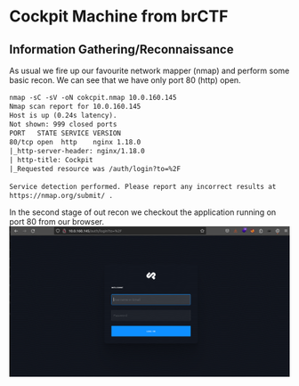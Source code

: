 # Cockpit Machine from brCTF

## Information Gathering/Reconnaissance <br>
As usual we fire up our favourite network mapper (nmap) and perform some basic recon. We can see that we have only port 80 (http) open.
```
nmap -sC -sV -oN cokcpit.nmap 10.0.160.145
Nmap scan report for 10.0.160.145
Host is up (0.24s latency).
Not shown: 999 closed ports
PORT   STATE SERVICE VERSION
80/tcp open  http    nginx 1.18.0
|_http-server-header: nginx/1.18.0
| http-title: Cockpit
|_Requested resource was /auth/login?to=%2F

Service detection performed. Please report any incorrect results at https://nmap.org/submit/ .
```

In the second stage of out recon we checkout the application running on port 80 from our browser. <br>
![Cockpit Homepage](https://github.com/theMcSam/brCTF-writeups/blob/main/cockpit/images/homepage.png "a title")
